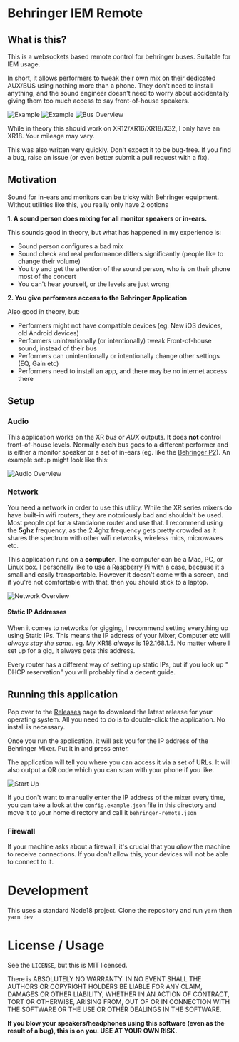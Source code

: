 # Behringer IEM Remote

## What is this?

This is a websockets based remote control for behringer buses. Suitable for IEM usage.

In short, it allows performers to tweak their own mix on their dedicated AUX/BUS using nothing more than a phone. They don't need to install anything, and the sound engineer doesn't need to worry about accidentally giving them too much access to say front-of-house speakers.

![Example](https://github.com/nebev/behringer-xr-pi-remote/blob/master/docs/example.png?raw=true)
![Example](https://github.com/nebev/behringer-xr-pi-remote/blob/master/docs/example-2.png?raw=true)
![Bus Overview](https://github.com/nebev/behringer-xr-pi-remote/blob/master/docs/bus-overview.png?raw=true)


While in theory this should work on XR12/XR16/XR18/X32, I only have an XR18. Your mileage may vary.

This was also written very quickly. Don't expect it to be bug-free. If you find a bug, raise an issue (or even better submit a pull request with a fix).

## Motivation

Sound for in-ears and monitors can be tricky with Behringer equipment. Without utilities like this, you really only have 2 options

**1. A sound person does mixing for all monitor speakers or in-ears.**

This sounds good in theory, but what has happened in my experience is:

* Sound person configures a bad mix
* Sound check and real performance differs significantly (people like to change their volume)
* You try and get the attention of the sound person, who is on their phone most of the concert
* You can't hear yourself, or the levels are just wrong

**2. You give performers access to the Behringer Application**

Also good in theory, but:

* Performers might not have compatible devices (eg. New iOS devices, old Android devices)
* Performers unintentionally (or intentionally) tweak Front-of-house sound, instead of their bus
* Performers can unintentionally or intentionally change other settings (EQ, Gain etc)
* Performers need to install an app, and there may be no internet access there

## Setup

### Audio

This application works on the XR _bus_ or _AUX_ outputs. It does **not** control front-of-house levels. Normally each bus goes to a different performer and is either a monitor speaker or a set of in-ears (eg. like the [Behringer P2](https://www.behringer.com/product.html?modelCode=P0CH4)). An example setup might look like this:

![Audio Overview](https://github.com/nebev/behringer-xr-pi-remote/blob/master/docs/audio-overview.png?raw=true)

### Network

You need a network in order to use this utility. While the XR series mixers do have built-in wifi routers, they are notoriously bad and shouldn't be used. Most people opt for a standalone router and use that. I recommend using the **5ghz** frequency, as the 2.4ghz frequency gets pretty crowded as it shares the spectrum with other wifi networks, wireless mics, microwaves etc.

This application runs on a **computer**. The computer can be a Mac, PC, or Linux box. I personally like to use a [Raspberry Pi](https://en.wikipedia.org/wiki/Raspberry_Pi) with a case, because it's small and easily transportable. However it doesn't come with a screen, and if you're not comfortable with that, then you should stick to a laptop.

![Network Overview](https://github.com/nebev/behringer-xr-pi-remote/blob/master/docs/network-overview.png?raw=true)

#### Static IP Addresses

When it comes to networks for gigging, I recommend setting everything up using Static IPs. This means the IP address of your Mixer, Computer etc will _always stay the same_. eg. My XR18 _always_ is 192.168.1.5. No matter where I set up for a gig, it always gets this address.

Every router has a different way of setting up static IPs, but if you look up "<your router model> DHCP reservation" you will probably find a decent guide.

## Running this application

Pop over to the [Releases](https://github.com/nebev/behringer-xr-pi-remote/releases) page to download the latest release for your operating system. All you need to do is to double-click the application. No install is necessary.

Once you run the application, it will ask you for the IP address of the Behringer Mixer. Put it in and press enter.

The application will tell you where you can access it via a set of URLs. It will also output a QR code which you can scan with your phone if you like.

![Start Up](https://github.com/nebev/behringer-xr-pi-remote/blob/master/docs/startup.png?raw=true)

If you don't want to manually enter the IP address of the mixer every time, you can take a look at the `config.example.json` file in this directory and move it to your home directory and call it `behringer-remote.json`

### Firewall

If your machine asks about a firewall, it's crucial that you _allow_ the machine to receive connections. If you don't allow this, your devices will not be able to connect to it.

# Development

This uses a standard Node18 project. Clone the repository and run `yarn` then `yarn dev`

# License / Usage

See the `LICENSE`, but this is MIT licensed.

There is ABSOLUTELY NO WARRANTY. IN NO EVENT SHALL THE
AUTHORS OR COPYRIGHT HOLDERS BE LIABLE FOR ANY CLAIM, DAMAGES OR OTHER
LIABILITY, WHETHER IN AN ACTION OF CONTRACT, TORT OR OTHERWISE, ARISING FROM,
OUT OF OR IN CONNECTION WITH THE SOFTWARE OR THE USE OR OTHER DEALINGS IN THE
SOFTWARE.

**If you blow your speakers/headphones using this software (even as the result of a bug), this is on you. USE AT YOUR OWN RISK.**